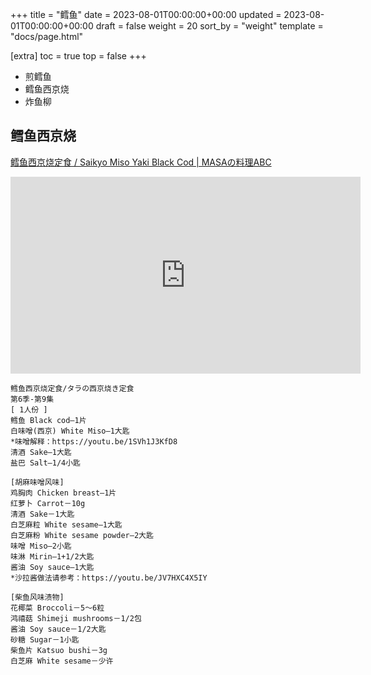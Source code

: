 +++
title = "鳕鱼"
date = 2023-08-01T00:00:00+00:00
updated = 2023-08-01T00:00:00+00:00
draft = false
weight = 20
sort_by = "weight"
template = "docs/page.html"

[extra]
toc = true
top = false
+++

- 煎鳕鱼
- 鳕鱼西京烧
- 炸鱼柳

## 鳕鱼西京烧

[鳕鱼西京烧定食 / Saikyo Miso Yaki Black Cod | MASAの料理ABC](https://www.youtube.com/watch?v=nFpWRjYkxVY)

<iframe width="560" height="315" src="https://www.youtube.com/embed/nFpWRjYkxVY" title="YouTube video player" frameborder="0" allow="accelerometer; autoplay; clipboard-write; encrypted-media; gyroscope; picture-in-picture" allowfullscreen></iframe>

```
鳕鱼西京烧定食/タラの西京烧き定食
第6季-第9集
[ 1人份 ]
鳕鱼 Black cod—1片
白味噌(西京) White Miso—1大匙
*味噌解释：https://youtu.be/1SVh1J3KfD8 
清酒 Sake—1大匙
盐巴 Salt—1/4小匙 

[胡麻味噌风味]
鸡胸肉 Chicken breast—1片
红萝卜 Carrot－10g
清酒 Sake－1大匙
白芝麻粒 White sesame—1大匙
白芝麻粉 White sesame powder—2大匙
味噌 Miso—2小匙
味淋 Mirin—1+1/2大匙
酱油 Soy sauce—1大匙 
*沙拉酱做法请参考：https://youtu.be/JV7HXC4X5IY

[柴鱼风味渍物]
花椰菜 Broccoli－5～6粒
鸿禧菇 Shimeji mushrooms－1/2包
酱油 Soy sauce－1/2大匙
砂糖 Sugar－1小匙
柴鱼片 Katsuo bushi－3g
白芝麻 White sesame－少许
```
